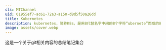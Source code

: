```yaml
---
cls: MTChannel
uid: 01955ef7-ac61-72a3-a150-d8d5f50a26dd
title: Kubernetes
description: kubernetes，简称K8s，是用8代替名字中间的8个字符“ubernete”而成的缩写。是一个开源的，用于管理云平台中多个主机上的容器化的应用，Kubernetes的目标是让部署容器化的应用简单并且高效（powerful）,Kubernetes提供了应用部署，规划，更新，维护的一种机制。
image: assets/cover.webp
---
```


这是一个关于git相关内容的总结笔记集合

